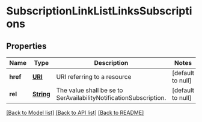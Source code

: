 # SubscriptionLinkListLinksSubscriptions
## Properties

Name | Type | Description | Notes
------------ | ------------- | ------------- | -------------
**href** | [**URI**](URI.md) | URI referring to a resource | [default to null]
**rel** | [**String**](string.md) | The value shall be se to SerAvailabilityNotificationSubscription. | [default to null]

[[Back to Model list]](../README.md#documentation-for-models) [[Back to API list]](../README.md#documentation-for-api-endpoints) [[Back to README]](../README.md)

